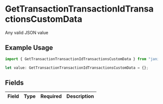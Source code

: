 # GetTransactionTransactionIdTransactionsCustomData

Any valid JSON value

## Example Usage

```typescript
import { GetTransactionTransactionIdTransactionsCustomData } from "jani-payments/models/operations";

let value: GetTransactionTransactionIdTransactionsCustomData = {};
```

## Fields

| Field       | Type        | Required    | Description |
| ----------- | ----------- | ----------- | ----------- |